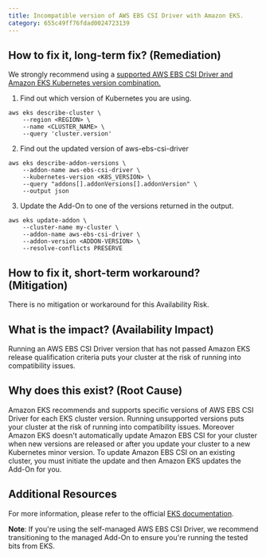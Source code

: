 ```yaml
---
title: Incompatible version of AWS EBS CSI Driver with Amazon EKS.
category: 655c49ff76fdad0024723139
---
```


## How to fix it, long-term fix? (Remediation)

We strongly recommend using a [supported AWS EBS CSI Driver and Amazon EKS Kubernetes version combination.  
](https://docs.aws.amazon.com/eks/latest/userguide/managing-ebs-csi.html)

1. Find out which version of Kubernetes you are using.

```shell
aws eks describe-cluster \
    --region <REGION> \
    --name <CLUSTER_NAME> \
    --query 'cluster.version'
```

2. Find out the updated version of aws-ebs-csi-driver

```shell
aws eks describe-addon-versions \
    --addon-name aws-ebs-csi-driver \
    --kubernetes-version <K8S_VERSION> \
    --query "addons[].addonVersions[].addonVersion" \
    --output json
```

3. Update the Add-On to one of the versions returned in the output.

```shell
aws eks update-addon \
	--cluster-name my-cluster \
	--addon-name aws-ebs-csi-driver \
	--addon-version <ADDON-VERSION> \
	--resolve-conflicts PRESERVE
```

## How to fix it, short-term workaround? (Mitigation)

There is no mitigation or workaround for this Availability Risk.

## What is the impact? (Availability Impact)

Running an AWS EBS CSI Driver version that has not passed Amazon EKS release qualification criteria puts your cluster at the risk of running into compatibility issues.

## Why does this exist? (Root Cause)

Amazon EKS recommends and supports specific versions of AWS EBS CSI Driver for each EKS cluster version. Running unsupported versions puts your cluster at the risk of running into compatibility issues. Moreover  Amazon EKS doesn't automatically update Amazon EBS CSI for your cluster when new versions are released or after you update your cluster to a new Kubernetes minor version. To update Amazon EBS CSI on an existing cluster, you must initiate the update and then Amazon EKS updates the Add-On for you.

## Additional Resources

For more information, please refer to the official [EKS documentation](https://docs.aws.amazon.com/eks/latest/userguide/managing-ebs-csi.html).

**Note**: If you're using the self-managed AWS EBS CSI Driver, we recommend transitioning to the managed Add-On to ensure you're running the tested bits from EKS.